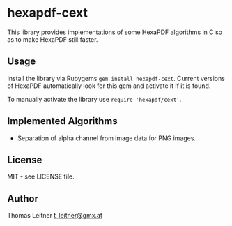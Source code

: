 # hexapdf-cext

This library provides implementations of some HexaPDF algorithms in C so as to make HexaPDF still faster.

## Usage

Install the library via Rubygems `gem install hexapdf-cext`. Current versions of HexaPDF automatically look for this gem and activate it if it is found.

To manually activate the library use `require 'hexapdf/cext'`.

## Implemented Algorithms

* Separation of alpha channel from image data for PNG images.

## License

MIT - see LICENSE file.

## Author

Thomas Leitner <t_leitner@gmx.at>
